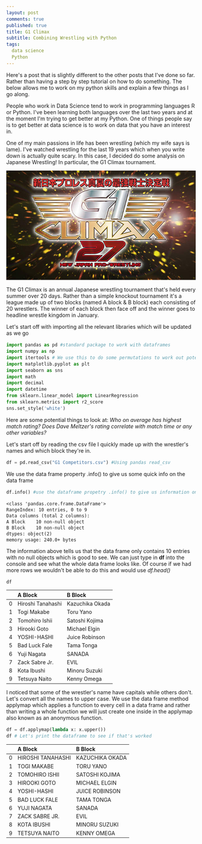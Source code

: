 ```yaml
---
layout: post
comments: true
published: true
title: G1 Climax
subtitle: Combining Wrestling with Python
tags:
  data science
  Python
---
```


Here's a post that is slightly different to the other posts that I've done so far. Rather than having a step by step tutorial
on how to do something. The below allows me to work on my python skills and explain a few things as I go along.

People who work in Data Science tend to work in programming languages R or Python. I've been learning both languages over the last two years and at the moment I'm trying to get better at my Python. One of things people say is to get better at data science is to work on data that you have an interest in. 

One of my main passions in life has been wrestling (which my wife says is lame).  I've watched wrestling for the last 19 years which when you write down is actually quite scary. In this case, I decided do some analysis on Japanese Wrestling! In particular, the G1 Climax tournament.

![G127](/img/G1271.jpg)

The G1 Climax is an annual Japanese wrestling tournament that's held every summer over 20 days. Rather than a simple knockout tournament it's a league made up of two blocks (named A block & B block) each consisting of 20 wrestlers. The winner of each block then face off and the winner goes to headline wrestle kingdom in January.



Let's start off with importing all the relevant libraries which will be updated as we go


```python
import pandas as pd #standard package to work with dataframes
import numpy as np
import itertools # We use this to do some permutations to work out potential matches
import matplotlib.pyplot as plt
import seaborn as sns
import math
import decimal
import datetime
from sklearn.linear_model import LinearRegression
from sklearn.metrics import r2_score
sns.set_style('white')
```

Here are some potential things to look at:
*Who on average has highest match rating?
Does Dave Meltzer's rating correlate with match time or any other variables?*

Let's start off by reading the csv file I quickly made up with the wrestler's names and which block they're in.

```python
df = pd.read_csv("G1 Competitors.csv") #Using pandas read_csv
```

We use the data frame property .info() to give us some quick info on the data frame

```python
df.info() #use the dataframe propetry .info() to give us information on the dataframe
```
    <class 'pandas.core.frame.DataFrame'>
    RangeIndex: 10 entries, 0 to 9
    Data columns (total 2 columns):
    A Block    10 non-null object
    B Block    10 non-null object
    dtypes: object(2)
    memory usage: 240.0+ bytes

The information above tells us that the data frame only contains 10 entries with no null objects which is good to see. We can just type in **df** into the console and see what the whole data frame looks like. Of course if we had more rows we wouldn't be able to do this and would use *df.head()*

```python
df
```


| | A Block | B Block |
| :--- | :--- | :--- |
| 0 | Hiroshi Tanahashi | Kazuchika Okada |
| 1 | Togi Makabe | Toru Yano |
| 2 | Tomohiro Ishii | Satoshi Kojima |
| 3 | Hirooki Goto | Michael Elgin |
| 4 | YOSHI-HASHI | Juice Robinson |
| 5 | Bad Luck Fale | Tama Tonga |
| 6 | Yuji Nagata | SANADA |
| 7 | Zack Sabre Jr. | EVIL |
| 8 | Kota Ibushi | Minoru Suzuki |
| 9 | Tetsuya Naito | Kenny Omega |

I noticed that some of the wrestler's name have capitals while others don't. Let's convert all the names to upper case.
We use the data frame method applymap which applies a function to every cell in a data frame and rather than writing a whole function we will just create one inside in the applymap also known as an anonymous function.

```python
df = df.applymap(lambda x: x.upper()) 
df # Let's print the dataframe to see if that's worked
```

| | A Block | B Block |
| :--- | :--- | :--- |
| 0 | HIROSHI TANAHASHI | KAZUCHIKA OKADA |
| 1 | TOGI MAKABE | TORU YANO |
| 2 | TOMOHIRO ISHII | SATOSHI KOJIMA |
| 3 | HIROOKI GOTO | MICHAEL ELGIN |
| 4 | YOSHI-HASHI | JUICE ROBINSON |
| 5 | BAD LUCK FALE | TAMA TONGA |
| 6 | YUJI NAGATA | SANADA |
| 7 | ZACK SABRE JR. | EVIL |
| 8 | KOTA IBUSHI | MINORU SUZUKI |
| 9 | TETSUYA NAITO | KENNY OMEGA |
